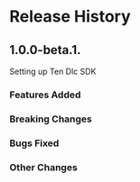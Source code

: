 # Release History

##  1.0.0-beta.1.
Setting up Ten Dlc SDK

### Features Added



### Breaking Changes

### Bugs Fixed


### Other Changes

